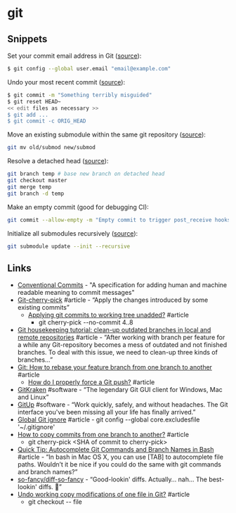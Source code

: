 # git

## Snippets

Set your commit email address in Git \([source](https://help.github.com/en/articles/setting-your-commit-email-address-in-git)\):

```bash
$ git config --global user.email "email@example.com"
```

Undo your most recent commit \([source](https://stackoverflow.com/a/927386/937377)\):

```bash
$ git commit -m "Something terribly misguided"
$ git reset HEAD~
<< edit files as necessary >>
$ git add ...
$ git commit -c ORIG_HEAD
```

Move an existing submodule within the same git repository \([source](https://stackoverflow.com/a/24767348/937377)\):

```bash
git mv old/submod new/submod
```

Resolve a detached head \([source](https://stackoverflow.com/questions/5772192/how-can-i-reconcile-detached-head-with-master-origin)\):

```bash
git branch temp # base new branch on detached head
git checkout master
git merge temp
git branch -d temp
```

Make an empty commit \(good for debugging CI\):

```bash
git commit --allow-empty -m "Empty commit to trigger post_receive hooks"
```

Initialize all submodules recursively \([source](https://stackoverflow.com/a/10168693/937377)\):

```bash
git submodule update --init --recursive
```

## Links

* [Conventional Commits](https://www.conventionalcommits.org/) - "A specification for adding human and machine readable meaning to commit messages"
* [Git-cherry-pick](https://git-scm.com/docs/git-cherry-pick) \#article - “Apply the changes introduced by some existing commits”
  * [Applying git commits to working tree unadded?](https://stackoverflow.com/a/26618896/937377) \#article
    * git cherry-pick --no-commit 4..8
* [Git housekeeping tutorial: clean-up outdated branches in local and remote repositories](https://railsware.com/blog/2014/08/11/git-housekeeping-tutorial-clean-up-outdated-branches-in-local-and-remote-repositories/) \#article - “After working with branch per feature for a while any Git-repository becomes a mess of outdated and not finished branches. To deal with this issue, we need to clean-up three kinds of branches…”
* [Git: How to rebase your feature branch from one branch to another](https://makandracards.com/makandra/10173-git-how-to-rebase-your-feature-branch-from-one-branch-to-another) \#article
  * [How do I properly force a Git push?](https://stackoverflow.com/a/12610763/937377) \#article
* [GitKraken](https://www.gitkraken.com/) \#software - “The legendary Git GUI client for Windows, Mac and Linux”
* [GitUp](http://gitup.co/) \#software - “Work quickly, safely, and without headaches. The Git interface you've been missing all your life has finally arrived.”
* [Global Git ignore](https://stackoverflow.com/a/7335487/937377) \#article - git config --global core.excludesfile '~/.gitignore'
* [How to copy commits from one branch to another?](https://stackoverflow.com/a/2474371) \#article
  * git cherry-pick &lt;SHA of commit to cherry-pick&gt;
* [Quick Tip: Autocomplete Git Commands and Branch Names in Bash](http://code-worrier.com/blog/autocomplete-git/) \#article - “In bash in Mac OS X, you can use \[TAB\] to autocomplete file paths. Wouldn’t it be nice if you could do the same with git commands and branch names?”
* [so-fancy/diff-so-fancy](https://github.com/so-fancy/diff-so-fancy) - “Good-lookin' diffs. Actually… nah… The best-lookin' diffs. 🎉”
* [Undo working copy modifications of one file in Git?](https://stackoverflow.com/a/692329/937377) \#article
  * git checkout -- file

